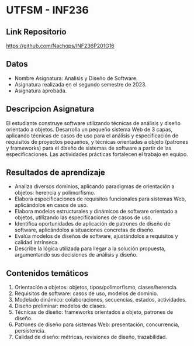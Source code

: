 # UTFSM - INF236

## Link Repositorio
https://github.com/Nachops/INF236P201G16

## Datos
- Nombre Asignatura: Analisis y Diseño de Software.
- Asignatura realizada en el segundo semestre de 2023.
- Asignatura aprobada.

## Descripcion Asignatura
El estudiante construye software utilizando técnicas de análisis y diseño orientado a objetos.
Desarrolla un pequeño sistema Web de 3 capas, aplicando técnicas de casos de uso para el 
análisis y especificación de requisitos de proyectos pequeños, y técnicas orientadas a objeto 
(patrones y frameworks) para el diseño de sistemas de software a partir de las especificaciones. 
Las actividades prácticas fortalecen el trabajo en equipo.

## Resultados de aprendizaje
- Analiza diversos dominios, aplicando paradigmas de orientación a objetos: herencia y polimorfismo.
- Elabora especificaciones de requisitos funcionales para sistemas Web, aplicándolos en casos de uso.
- Elabora modelos estructurales y dinámicos de software orientado a objetos, utilizando las especificaciones de casos de uso.
- Identifica oportunidades de aplicación de patrones de diseño de software, aplicándolos a situaciones concretas de diseño.
- Evalúa modelos de diseños de software, ajustándolos a requisitos y calidad intrínseca.
- Describe la lógica utilizada para llegar a la solución propuesta, argumentando sus decisiones de análisis y diseño. 

## Contenidos temáticos
1. Orientación a objetos: objetos, tipos/polimorfismo, clases/herencia.
2. Requisitos de software: casos de uso, modelos de dominio.
3. Modelado dinámico: colaboraciones, secuencias, estados, actividades.
4. Diseño preliminar: modelos de clases.
5. Técnicas de diseño: frameworks orientados a objeto, patrones de diseño.
6. Patrones de diseño para sistemas Web: presentación, concurrencia, persistencia.
7. Calidad de diseño: métricas, revisiones de diseño, trazabilidad.
